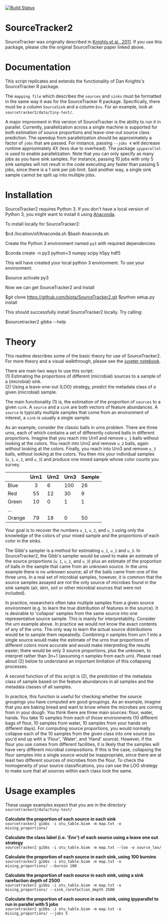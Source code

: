 [![Build Status](https://travis-ci.com/biota/sourcetracker2.svg?token=cRee6r8tqQgg7M8jqmie)](https://travis-ci.com/biota/sourcetracker2)

# SourceTracker2

SourceTracker was originally described in [Knights et al., 2011](http://www.ncbi.nlm.nih.gov/pubmed/21765408).
If you use this package, please cite the original SourceTracker paper linked 
above.

# Documentation

This script replicates and extends the functionality of Dan Knights's
SourceTracker R package.

The ``mapping file`` which describes the ``sources`` and ``sinks`` must be
formatted in the same way it was for the SourceTracker R package. Specifically, 
there must be a column ``SourceSink`` and a column ``Env``. For an example, look
at ``sourcetracker2/data/tiny-test/``. 

A major improvment in this version of SourceTracker is the ability to run it in parallel. 
Currently, parallelization across a single machine is
supported for both estimation of source proportions and leave-one-out source
class prediction. The speedup from parallelization should be approximately a 
factor of ``jobs`` that are passed. For instance, passing ``--jobs 4`` will
decrease runtime approximately 4X (less due to overhead). The package 
``ipyparallel`` is used to enable parallelization. Note that you can only specify 
as many jobs as you have sink samples. For instance, passing 10 jobs with only 5 
sink samples will not result in the code executing any faster than passing 5 jobs, 
since there is a 1 sink per job limit. Said another way, a single sink sample 
cannot be split up into multiple jobs.

# Installation
SourceTracker2 requires Python 3. If you don't have a local version of Python 3, you 
might want to install it using [Anaconda](https://docs.continuum.io/anaconda/install).

To install locally for SourceTracker2:

$cd /location/of/Anaconda.sh
$bash Anaconda.sh

Create the Python 3 environment named `py3` with required dependencies

$conda create -n py3 python=3 numpy scipy h5py hdf5

This will have created your local python 3 environment. To use your environment:

$source activate py3

Now we can get SourceTracker2 and install

$git clone https://github.com/biota/SourceTracker2.git
$python setup.py install

This should successfully install SourceTracker2 locally. Try calling:

$sourcetracker2 gibbs --help

# Theory

This readme describes some of the basic theory for use of SourceTracker2. For
more theory and a visual walkthrough, please see the [juypter notebook](https://github.com/biota/SourceTracker_rc/blob/master/ipynb/Sourcetracking%20using%20a%20Gibbs%20Sampler.ipynb).

There are main two ways to use this script:  
 (1) Estimating the proportions of different (microbial) sources to a sample of
     a (microbial) sink.  
 (2) Using a leave-one-out (LOO) strategy, predict the metadata class of a
     given (microbial) sample.  

The main functionality (1) is, the estimation of the proportion of `sources`
to a given `sink`. A `source` and a `sink` are both vectors of feature
abundances. A  `source` is typically multiple samples that come from
an environment of interest, a `sink` is usually a single sample. 

As an example, consider the classic balls in urns problem. There are three urns, each
of which contains a set of differently colored balls in different proportions.
Imagine that you reach into Urn1 and remove ``u_1`` balls without looking at the
colors. You reach into Urn2 and remove ``u_2`` balls, again without looking at
the colors. Finally, you reach into Urn3 and remove ``u_3`` balls, without
looking at the colors. You then mix your individual samples (``u_1``, ``u_2``,
and ``u_3``) and produce one mixed sample whose color counts you survey.

|        | Urn1 | Urn2 | Urn3 | Sample |
|--------|:----:|------|------|--------|
| Blue   |   3  | 6    | 100  | 26     |
| Red    |  55  | 12   | 30   | 9      |
| Green  |  10  | 0    | 1    | 1      |
| ...    |      |      |      |        |
| Orange | 79   | 18   | 0    | 50     |


Your goal is to recover the numbers ``u_1``, ``u_2``, and ``u_3`` using only the
knowledge of the colors of your mixed sample and the proportions of each color
in the sinks.

The Gibb's sampler is a method for estimating ``u_1``, ``u_2`` and ``u_3``. In
SourceTracker2, the Gibb's sampler would be used to make an
estimate of the source proportions (``u_1``, ``u_2``, and ``u_3``) plus an
estimate of the proportion of balls in the sample that came from an unknown
source. In the urns example there is no unknown source; all of the balls came from
one of the three urns. In a real set of microbial samples, however, it is common that the
source samples assayed are not the only source of microbes found in the sink
sample (air, skin, soil or other microbial sources that were not included).

In practice, researchers often take multiple samples from a given source
environment (e.g. to learn the true distribution of features in the source). It
is desirable to 'collapse' samples from the same source into one representative
source sample. This is mainly for interpretability. Consider the urn example
above. In practice we would not know the exact contents of any of the urns.
The only way to learn the actual source distributions would be to sample them
repeatedly. Combining n samples from urn 1 into a single source would make the
estimate of the urns true proportions of different colors more accurate and
would make interpreting the results easier; there would be only 3 source
proportions, plus the unknown, to interpret rather than 3n+1 (assuming n samples from each
urn). Please read about (2) below to understand an important
limitation of this collapsing processes.

A second function of of this script is (2), the prediction of the metadata class
of sample based on the feature abundances in all samples and the metadata
classes of all samples.

In practice, this function is useful for checking whether the source groupings
you have computed are good groupings. As an example, imagine that you are baking
bread and want to know where the microbes are coming from in your dough. 
You think there are three main sources: flour, water, hands. You take 10 samples
from each of those environments (10 different bags of flour, 10 samples from
water, 10 samples from your hands on different days). For computing source
proportions, you would normally collapse each of the 10 samples from the given 
class into one source (so you'd end up with a 'Flour', 'Water', and 'Hand'
source). However, if the flour you use comes from different facilities, it is
likely that the samples will have very different microbial compositions. If this is the
case, collapsing the flour samples into a single source would be inappropriate,
since there are at least two different sources of microbes from the
flour. To check the homogeneity of your source classifications, you can use the
LOO strategy to make sure that all sources within each class look the same.

# Usage examples

These usage examples expect that you are in the directory  
``sourcetracker2/data/tiny-test/``

**Calculate the proportion of each source in each sink**  
``sourcetracker2 gibbs -i otu_table.biom -m map.txt -o mixing_proportions/``

**Calculate the class label (i.e. 'Env') of each source using a leave one out
strategy**    
``sourcetracker2 gibbs -i otu_table.biom -m map.txt --loo -o source_loo/``

**Calculate the proportion of each source in each sink, using 100 burnins**  
``sourcetracker2 gibbs -i otu_table.biom -m map.txt -o mixing_proportions/ --burnin 100``

**Calculate the proportion of each source in each sink, using a sink 
rarefaction depth of 2500**    
``sourcetracker2 gibbs -i otu_table.biom -m map.txt -o mixing_proportions/ --sink_rarefaction_depth 2500``

**Calculate the proportion of each source in each sink, using ipyparallel to run
in parallel with 5 jobs**  
``sourcetracker2 gibbs -i otu_table.biom -m map.txt -o mixing_proportions/ --jobs 5``


